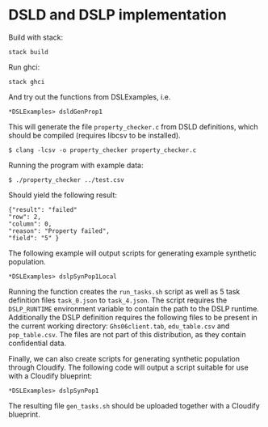 # DSLD and DSLP implementation

Build with stack:
```
stack build
```

Run ghci:
```
stack ghci
```

And try out the functions from DSLExamples, i.e.
```
*DSLExamples> dsldGenProp1
```
This will generate the file `property_checker.c` from DSLD definitions, which should be compiled
(requires libcsv to be installed).

```
$ clang -lcsv -o property_checker property_checker.c
```
Running the program with example data:

```
$ ./property_checker ../test.csv
```
Should yield the following result:
```
{"result": "failed"
"row": 2,
"column": 0,
"reason": "Property failed",
"field": "5" }
```

The following example will output scripts for generating example synthetic population.

```
*DSLExamples> dslpSynPop1Local
```

Running the function creates the `run_tasks.sh` script as well as 5 task definition files
`task_0.json` to `task_4.json`. The script requires the `DSLP_RUNTIME` environment
variable to contain the path to the DSLP runtime. Additionally the DSLP definition requires
the following files to be present in the current working directory:
`Ghs06client.tab`, `edu_table.csv` and `pop_table.csv`.
The files are not part of this distribution, as they contain confidential data.

Finally, we can also create scripts for generating synthetic population through Cloudify.
The following code will output a script suitable for use with a Cloudify blueprint:

```
*DSLExamples> dslpSynPop1
```

The resulting file `gen_tasks.sh` should be uploaded together with a Cloudify blueprint.

